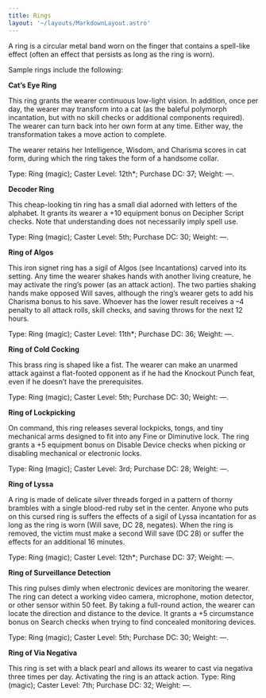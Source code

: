 ```yaml
---
title: Rings
layout: '~/layouts/MarkdownLayout.astro'
---
```

A ring is a circular metal band worn on the finger that contains a spell-like
effect (often an effect that persists as long as the ring is worn).

Sample rings include the following:

**Cat’s Eye Ring**

This ring grants the wearer continuous low-light vision. In addition, once per
day, the wearer may transform into a cat (as the baleful polymorph
incantation, but with no skill checks or additional components required). The
wearer can turn back into her own form at any time. Either way, the
transformation takes a move action to complete.

The wearer retains her Intelligence, Wisdom, and Charisma scores in cat form,
during which the ring takes the form of a handsome collar.

Type: Ring (magic); Caster Level: 12th*; Purchase DC: 37; Weight: —.

**Decoder Ring**

This cheap-looking tin ring has a small dial adorned with letters of the
alphabet. It grants its wearer a +10 equipment bonus on Decipher Script
checks. Note that understanding does not necessarily imply spell use.

Type: Ring (magic); Caster Level: 5th; Purchase DC: 30; Weight: —.

**Ring of Algos**

This iron signet ring has a sigil of Algos (see Incantations) carved into its
setting. Any time the wearer shakes hands with another living creature, he may
activate the ring’s power (as an attack action). The two parties shaking hands
make opposed Will saves, although the ring’s wearer gets to add his Charisma
bonus to his save. Whoever has the lower result receives a –4 penalty to all
attack rolls, skill checks, and saving throws for the next 12 hours.

Type: Ring (magic); Caster Level: 11th*; Purchase DC: 36; Weight: —.

**Ring of Cold Cocking**

This brass ring is shaped like a fist. The wearer can make an unarmed attack
against a flat-footed opponent as if he had the Knockout Punch feat, even if
he doesn’t have the prerequisites.

Type: Ring (magic); Caster Level: 5th; Purchase DC: 30; Weight: —.

**Ring of Lockpicking**

On command, this ring releases several lockpicks, tongs, and tiny mechanical
arms designed to fit into any Fine or Diminutive lock. The ring grants a +5
equipment bonus on Disable Device checks when picking or disabling mechanical
or electronic locks.

Type: Ring (magic); Caster Level: 3rd; Purchase DC: 28; Weight: —.

**Ring of Lyssa**

A ring is made of delicate silver threads forged in a pattern of thorny
brambles with a single blood-red ruby set in the center. Anyone who puts on
this cursed ring is suffers the effects of a sigil of Lyssa incantation for as
long as the ring is worn (Will save, DC 28, negates). When the ring is
removed, the victim must make a second Will save (DC 28) or suffer the effects
for an additional 16 minutes.

Type: Ring (magic); Caster Level: 12th*; Purchase DC: 37; Weight: —.

**Ring of Surveillance Detection**

This ring pulses dimly when electronic devices are monitoring the wearer. The
ring can detect a working video camera, microphone, motion detector, or other
sensor within 50 feet. By taking a full-round action, the wearer can locate
the direction and distance to the device. It grants a +5 circumstance bonus on
Search checks when trying to find concealed monitoring devices.

Type: Ring (magic); Caster Level: 5th; Purchase DC: 30; Weight: —.

**Ring of Via Negativa**

This ring is set with a black pearl and allows its wearer to cast via negativa
three times per day. Activating the ring is an attack action. Type: Ring
(magic); Caster Level: 7th; Purchase DC: 32; Weight: —.

